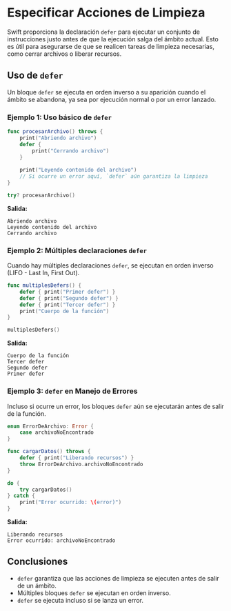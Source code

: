 # Especificar Acciones de Limpieza

Swift proporciona la declaración `defer` para ejecutar un conjunto de instrucciones justo antes de que la ejecución salga del ámbito actual. Esto es útil para asegurarse de que se realicen tareas de limpieza necesarias, como cerrar archivos o liberar recursos.

## Uso de `defer`

Un bloque `defer` se ejecuta en orden inverso a su aparición cuando el ámbito se abandona, ya sea por ejecución normal o por un error lanzado.

### Ejemplo 1: Uso básico de `defer`

```swift
func procesarArchivo() throws {
    print("Abriendo archivo")
    defer {
        print("Cerrando archivo")
    }
    
    print("Leyendo contenido del archivo")
    // Si ocurre un error aquí, `defer` aún garantiza la limpieza
}

try? procesarArchivo()
```

**Salida:**
```
Abriendo archivo
Leyendo contenido del archivo
Cerrando archivo
```

### Ejemplo 2: Múltiples declaraciones `defer`

Cuando hay múltiples declaraciones `defer`, se ejecutan en orden inverso (LIFO - Last In, First Out).

```swift
func multiplesDefers() {
    defer { print("Primer defer") }
    defer { print("Segundo defer") }
    defer { print("Tercer defer") }
    print("Cuerpo de la función")
}

multiplesDefers()
```

**Salida:**
```
Cuerpo de la función
Tercer defer
Segundo defer
Primer defer
```

### Ejemplo 3: `defer` en Manejo de Errores

Incluso si ocurre un error, los bloques `defer` aún se ejecutarán antes de salir de la función.

```swift
enum ErrorDeArchivo: Error {
    case archivoNoEncontrado
}

func cargarDatos() throws {
    defer { print("Liberando recursos") }
    throw ErrorDeArchivo.archivoNoEncontrado
}

do {
    try cargarDatos()
} catch {
    print("Error ocurrido: \(error)")
}
```

**Salida:**
```
Liberando recursos
Error ocurrido: archivoNoEncontrado
```

## Conclusiones
- `defer` garantiza que las acciones de limpieza se ejecuten antes de salir de un ámbito.
- Múltiples bloques `defer` se ejecutan en orden inverso.
- `defer` se ejecuta incluso si se lanza un error.

